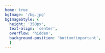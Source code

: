 ```yaml
---
home: true
bgImage: '/bg.jpg'
bgImageStyle: {
  height: '350px',
  text-align: 'center',
  overflow: 'hidden',
  background-position: 'bottom!important',
  }
---
```

